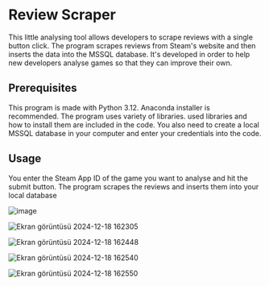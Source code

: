 <h1>Review Scraper</h1>
This little analysing tool allows developers to scrape reviews with a single button click.
The program scrapes reviews from Steam's website and then inserts the data into the MSSQL database.
It's developed in order to help new developers analyse games so that they can improve
their own.

<h2>Prerequisites</h2>
This program is made with Python 3.12. Anaconda installer is recommended.
The program uses variety of libraries. used libraries and how to install them are included
in the code.
You also need to create a local MSSQL database in your computer and enter your credentials
into the code.

<h2>Usage</h2>
You enter the Steam App ID of the game you want to analyse and hit the submit button.
The program scrapes the reviews and inserts them into your local database

![image](https://github.com/user-attachments/assets/02ced171-4e9a-4347-a68d-963f431cf536)

![Ekran görüntüsü 2024-12-18 162305](https://github.com/user-attachments/assets/d46e2a80-16a8-4f0d-8f7e-30f53f7aaf76)

![Ekran görüntüsü 2024-12-18 162448](https://github.com/user-attachments/assets/f72a9e7d-08c7-4f5d-b9ff-f3f0088f2b31)

![Ekran görüntüsü 2024-12-18 162540](https://github.com/user-attachments/assets/45a875e6-7f07-4987-9e1e-306f0237fb42)

![Ekran görüntüsü 2024-12-18 162550](https://github.com/user-attachments/assets/1a3df70d-192f-45cb-a935-ab3c28f3a49a)
